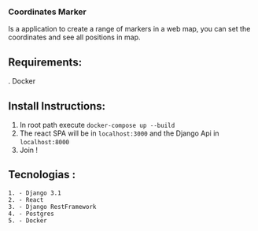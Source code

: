### Coordinates Marker

Is a application to create a range of markers in a web map, you can set the coordinates and see all positions in map.

## Requirements:

. Docker

## Install Instructions:

1. In root path execute `docker-compose up --build`
2. The react SPA will be in `localhost:3000` and the Django Api in `localhost:8000`
3. Join !

## Tecnologias :
    1. - Django 3.1
    2. - React
    3. - Django RestFramework
    4. - Postgres
    5. - Docker



